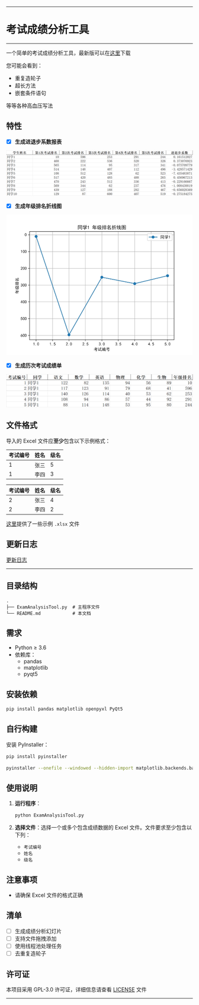 ***

# 考试成绩分析工具

***

一个简单的考试成绩分析工具，最新版可以在[这里](https://github.com/fengyec2/ExamAnalysisTool/releases/latest)下载

您可能会看到：

- 重复造轮子
- 超长方法
- 嵌套条件语句

等等各种高血压写法

## 特性

- [x] **生成进退步系数报表**

![进退步系数报表](assets/img/calculate_progress.png "进退步系数报表")

- [x] **生成年级排名折线图**

![年级排名折线图](assets/img/generate_ranking_chart.jpg "年级排名折线图")

- [x] **生成历次考试成绩单**

![历次考试成绩单](assets/img/generate_report.png "历次考试成绩单")

## 文件格式

导入的 Excel 文件应**至少**包含以下示例格式：

| 考试编号 | 姓名   | 级名   |
|----------|--------|----------|
| 1        | 张三  | 5        |
| 1        | 李四  | 3        |

| 考试编号 | 姓名   | 级名   |
|----------|--------|----------|
| 2        | 张三  | 4        |
| 2        | 李四  | 2        |

[这里](https://github.com/fengyec2/ExamAnalysisTool/tree/main/assets/example)提供了一些示例 `.xlsx` 文件

## 更新日志

[更新日志](CHANGELOG.md)

***

## 目录结构

```
.
├── ExamAnalysisTool.py  # 主程序文件
└── README.md            # 本文档
```

## 需求

- Python ≥ 3.6
- 依赖库：
  - pandas
  - matplotlib
  - pyqt5

## 安装依赖

```bash
pip install pandas matplotlib openpyxl PyQt5
```

## 自行构建

安装 PyInstaller：

```bash
pip install pyinstaller
```

```bash
pyinstaller --onefile --windowed --hidden-import matplotlib.backends.backend_pdf ExamAnalysisTool.py
```

## 使用说明

1. **运行程序**：

   ```bash
   python ExamAnalysisTool.py
   ```

2. **选择文件**：选择一个或多个包含成绩数据的 Excel 文件。文件要求至少包含以下列：
   - `考试编号`
   - `姓名`
   - `级名`

## 注意事项

- 请确保 Excel 文件的格式正确

## 清单

- [ ] 生成成绩分析幻灯片
- [ ] 支持文件拖拽添加
- [ ] 使用线程池处理任务
- [ ] 去重复造轮子

## 许可证

本项目采用 GPL-3.0 许可证，详细信息请查看 [LICENSE](LICENSE) 文件

***